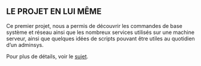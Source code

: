 ## LE PROJET EN LUI MÊME

Ce premier projet, nous a permis de découvrir les commandes de base système
et réseau ainsi que les nombreux services utilisés sur une machine serveur, ainsi que
quelques idées de scripts pouvant être utiles au quotidien d’un adminsys.

Pour plus de détails, voir le <a href="init.fr.pdf">sujet</a>.
